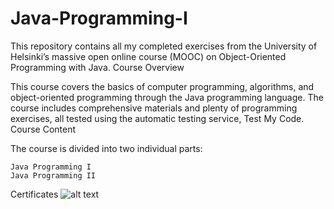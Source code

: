 # Java-Programming-I

This repository contains all my completed exercises from the University of Helsinki’s massive open online course (MOOC) on Object-Oriented Programming with Java.
Course Overview

This course covers the basics of computer programming, algorithms, and object-oriented programming through the Java programming language. The course includes comprehensive materials and plenty of programming exercises, all tested using the automatic testing service, Test My Code.
Course Content

The course is divided into two individual parts:

    Java Programming I
    Java Programming II

Certificates
![alt text](https://github.com/Igbescobar/Java-Programming-I/blob/main/cerfiticates/certificate-java-programming-i.png "Certificate 1")
